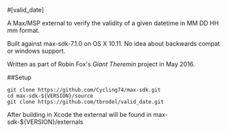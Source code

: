 #[valid\_date]

A Max/MSP external to verify the validity of a given datetime in MM DD HH mm 
format.

Built against max-sdk-7.1.0 on OS X 10.11. No idea about backwards compat or 
windows support. 

Written as part of Robin Fox's *Giant Theremin* project in May 2016.

##Setup

    git clone https://github.com/Cycling74/max-sdk.git
    cd max-sdk-${VERSION}/source
	git clone https://github.com/tbrodel/valid_date.git

After building in Xcode the external will be found in
    max-sdk-${VERSION}/externals
